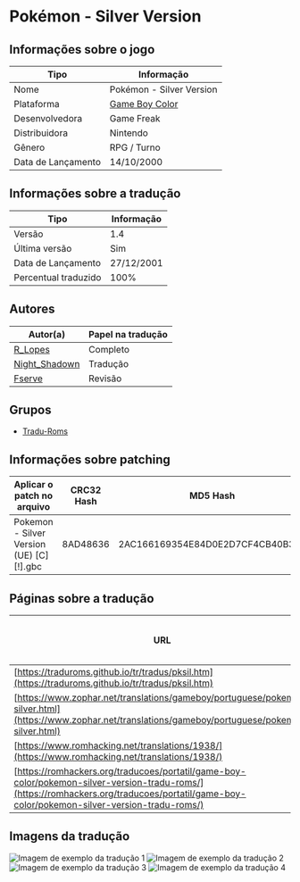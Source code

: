 # Pokémon - Silver Version

## Informações sobre o jogo

| Tipo | Informação |
| ----------- | ----------- |
| Nome | Pokémon \- Silver Version |
| Plataforma | [Game Boy Color](../) |
| Desenvolvedora | Game Freak |
| Distribuidora | Nintendo |
| Gênero | RPG / Turno |
| Data de Lançamento | 14/10/2000 |

## Informações sobre a tradução

| Tipo | Informação |
| ----------- | ----------- |
| Versão | 1\.4 |
| Última versão | Sim |
| Data de Lançamento | 27/12/2001 |
| Percentual traduzido | 100% |

## Autores

| Autor(a) | Papel na tradução |
| ----------- | ----------- |
| [R\_Lopes](../../../autores/r_lopes/) | Completo |
| [Night\_Shadown](../../../autores/night_shadown/) | Tradução |
| [Fserve](../../../autores/fserve/) | Revisão |

## Grupos

* [Tradu\-Roms](../../../grupos/tradu-roms/)

## Informações sobre patching

| Aplicar o patch no arquivo | CRC32 Hash | MD5 Hash |
| ----------- | ----------- | ----------- |
| Pokemon \- Silver Version \(UE\) \[C\]\[\!\]\.gbc | 8AD48636 | 2AC166169354E84D0E2D7CF4CB40B312 |

## Páginas sobre a tradução

| URL | Oficial (publicado pelos autores) | Possuí link de download |
| ----------- | ----------- | ----------- |
| [https://traduroms.github.io/tr/tradus/pksil.htm](https://traduroms.github.io/tr/tradus/pksil.htm) | Sim | Sim |
| [https://www.zophar.net/translations/gameboy/portuguese/pokemon-silver.html](https://www.zophar.net/translations/gameboy/portuguese/pokemon-silver.html) | Não | Sim |
| [https://www.romhacking.net/translations/1938/](https://www.romhacking.net/translations/1938/) | Não | Sim |
| [https://romhackers.org/traducoes/portatil/game-boy-color/pokemon-silver-version-tradu-roms/](https://romhackers.org/traducoes/portatil/game-boy-color/pokemon-silver-version-tradu-roms/) | Não | Não |

## Imagens da tradução

![Imagem de exemplo da tradução 1](1.png)
![Imagem de exemplo da tradução 2](2.png)
![Imagem de exemplo da tradução 3](3.png)
![Imagem de exemplo da tradução 4](4.png)